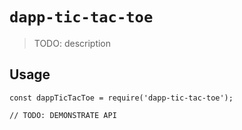 # `dapp-tic-tac-toe`

> TODO: description

## Usage

```
const dappTicTacToe = require('dapp-tic-tac-toe');

// TODO: DEMONSTRATE API
```
